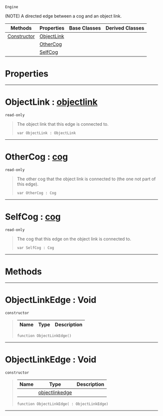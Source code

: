  `Engine`

(NOTE) A directed edge between a cog and an object link.

|Methods|Properties|Base Classes|Derived Classes|
|---|---|---|---|
|[ Constructor](https://github.com/dragonCASTjosh/PlasmaDocs/blob/master/code_reference/class_reference/objectlinkedge.markdown#objectlinkedge-void)|[ ObjectLink](https://github.com/dragonCASTjosh/PlasmaDocs/blob/master/code_reference/class_reference/objectlinkedge.markdown#objectlink-plasma-engine-d)| | |
| |[ OtherCog](https://github.com/dragonCASTjosh/PlasmaDocs/blob/master/code_reference/class_reference/objectlinkedge.markdown#othercog-plasma-engine-doc)| | |
| |[ SelfCog](https://github.com/dragonCASTjosh/PlasmaDocs/blob/master/code_reference/class_reference/objectlinkedge.markdown#selfcog-plasma-engine-docu)| | |


 #  Properties


---  
 #  ObjectLink : [objectlink](https://github.com/dragonCASTjosh/PlasmaDocs/blob/master/code_reference/class_reference/objectlink.markdown)

 `read-only`

> The object link that this edge is connected to.
> ``` lang=cpp, name=Lightning
> var ObjectLink : ObjectLink


---  
 #  OtherCog : [cog](https://github.com/dragonCASTjosh/PlasmaDocs/blob/master/code_reference/class_reference/cog.markdown)

 `read-only`

> The other cog that the object link is connected to (the one not part of this edge).
> ``` lang=cpp, name=Lightning
> var OtherCog : Cog


---  
 #  SelfCog : [cog](https://github.com/dragonCASTjosh/PlasmaDocs/blob/master/code_reference/class_reference/cog.markdown)

 `read-only`

> The cog that this edge on the object link is connected to.
> ``` lang=cpp, name=Lightning
> var SelfCog : Cog


---  
 #  Methods


---  
 #  ObjectLinkEdge : Void

 `constructor`

> 
> |Name|Type|Description|
> |---|---|---|
> ``` lang=cpp, name=Lightning
> function ObjectLinkEdge()
> ``` 


---  
 #  ObjectLinkEdge : Void

 `constructor`

> 
> |Name|Type|Description|
> |---|---|---|
> ||[objectlinkedge](https://github.com/dragonCASTjosh/PlasmaDocs/blob/master/code_reference/class_reference/objectlinkedge.markdown)| |
> ``` lang=cpp, name=Lightning
> function ObjectLinkEdge( : ObjectLinkEdge)
> ``` 


---  
 

 